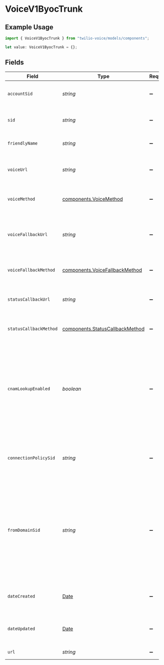 # VoiceV1ByocTrunk

## Example Usage

```typescript
import { VoiceV1ByocTrunk } from "twilio-voice/models/components";

let value: VoiceV1ByocTrunk = {};
```

## Fields

| Field                                                                                                                                                                                                                                                                                                                                                                                  | Type                                                                                                                                                                                                                                                                                                                                                                                   | Required                                                                                                                                                                                                                                                                                                                                                                               | Description                                                                                                                                                                                                                                                                                                                                                                            |
| -------------------------------------------------------------------------------------------------------------------------------------------------------------------------------------------------------------------------------------------------------------------------------------------------------------------------------------------------------------------------------------- | -------------------------------------------------------------------------------------------------------------------------------------------------------------------------------------------------------------------------------------------------------------------------------------------------------------------------------------------------------------------------------------- | -------------------------------------------------------------------------------------------------------------------------------------------------------------------------------------------------------------------------------------------------------------------------------------------------------------------------------------------------------------------------------------- | -------------------------------------------------------------------------------------------------------------------------------------------------------------------------------------------------------------------------------------------------------------------------------------------------------------------------------------------------------------------------------------- |
| `accountSid`                                                                                                                                                                                                                                                                                                                                                                           | *string*                                                                                                                                                                                                                                                                                                                                                                               | :heavy_minus_sign:                                                                                                                                                                                                                                                                                                                                                                     | The SID of the [Account](https://www.twilio.com/docs/iam/api/account) that created the BYOC Trunk resource.                                                                                                                                                                                                                                                                            |
| `sid`                                                                                                                                                                                                                                                                                                                                                                                  | *string*                                                                                                                                                                                                                                                                                                                                                                               | :heavy_minus_sign:                                                                                                                                                                                                                                                                                                                                                                     | The unique string that that we created to identify the BYOC Trunk resource.                                                                                                                                                                                                                                                                                                            |
| `friendlyName`                                                                                                                                                                                                                                                                                                                                                                         | *string*                                                                                                                                                                                                                                                                                                                                                                               | :heavy_minus_sign:                                                                                                                                                                                                                                                                                                                                                                     | The string that you assigned to describe the resource.                                                                                                                                                                                                                                                                                                                                 |
| `voiceUrl`                                                                                                                                                                                                                                                                                                                                                                             | *string*                                                                                                                                                                                                                                                                                                                                                                               | :heavy_minus_sign:                                                                                                                                                                                                                                                                                                                                                                     | The URL we call using the `voice_method` when the BYOC Trunk receives a call.                                                                                                                                                                                                                                                                                                          |
| `voiceMethod`                                                                                                                                                                                                                                                                                                                                                                          | [components.VoiceMethod](../../models/components/voicemethod.md)                                                                                                                                                                                                                                                                                                                       | :heavy_minus_sign:                                                                                                                                                                                                                                                                                                                                                                     | The HTTP method we use to call `voice_url`. Can be: `GET` or `POST`.                                                                                                                                                                                                                                                                                                                   |
| `voiceFallbackUrl`                                                                                                                                                                                                                                                                                                                                                                     | *string*                                                                                                                                                                                                                                                                                                                                                                               | :heavy_minus_sign:                                                                                                                                                                                                                                                                                                                                                                     | The URL that we call when an error occurs while retrieving or executing the TwiML requested from `voice_url`.                                                                                                                                                                                                                                                                          |
| `voiceFallbackMethod`                                                                                                                                                                                                                                                                                                                                                                  | [components.VoiceFallbackMethod](../../models/components/voicefallbackmethod.md)                                                                                                                                                                                                                                                                                                       | :heavy_minus_sign:                                                                                                                                                                                                                                                                                                                                                                     | The HTTP method we use to call `voice_fallback_url`. Can be: `GET` or `POST`.                                                                                                                                                                                                                                                                                                          |
| `statusCallbackUrl`                                                                                                                                                                                                                                                                                                                                                                    | *string*                                                                                                                                                                                                                                                                                                                                                                               | :heavy_minus_sign:                                                                                                                                                                                                                                                                                                                                                                     | The URL that we call to pass status parameters (such as call ended) to your application.                                                                                                                                                                                                                                                                                               |
| `statusCallbackMethod`                                                                                                                                                                                                                                                                                                                                                                 | [components.StatusCallbackMethod](../../models/components/statuscallbackmethod.md)                                                                                                                                                                                                                                                                                                     | :heavy_minus_sign:                                                                                                                                                                                                                                                                                                                                                                     | The HTTP method we use to call `status_callback_url`. Either `GET` or `POST`.                                                                                                                                                                                                                                                                                                          |
| `cnamLookupEnabled`                                                                                                                                                                                                                                                                                                                                                                    | *boolean*                                                                                                                                                                                                                                                                                                                                                                              | :heavy_minus_sign:                                                                                                                                                                                                                                                                                                                                                                     | Whether Caller ID Name (CNAM) lookup is enabled for the trunk. If enabled, all inbound calls to the BYOC Trunk from the United States and Canada automatically perform a CNAM Lookup and display Caller ID data on your phone. See [CNAM Lookups](https://www.twilio.com/docs/sip-trunking#CNAM) for more information.                                                                 |
| `connectionPolicySid`                                                                                                                                                                                                                                                                                                                                                                  | *string*                                                                                                                                                                                                                                                                                                                                                                               | :heavy_minus_sign:                                                                                                                                                                                                                                                                                                                                                                     | The SID of the Connection Policy that Twilio will use when routing traffic to your communications infrastructure.                                                                                                                                                                                                                                                                      |
| `fromDomainSid`                                                                                                                                                                                                                                                                                                                                                                        | *string*                                                                                                                                                                                                                                                                                                                                                                               | :heavy_minus_sign:                                                                                                                                                                                                                                                                                                                                                                     | The SID of the SIP Domain that should be used in the `From` header of originating calls sent to your SIP infrastructure. If your SIP infrastructure allows users to "call back" an incoming call, configure this with a [SIP Domain](https://www.twilio.com/docs/voice/api/sending-sip) to ensure proper routing. If not configured, the from domain will default to "sip.twilio.com". |
| `dateCreated`                                                                                                                                                                                                                                                                                                                                                                          | [Date](https://developer.mozilla.org/en-US/docs/Web/JavaScript/Reference/Global_Objects/Date)                                                                                                                                                                                                                                                                                          | :heavy_minus_sign:                                                                                                                                                                                                                                                                                                                                                                     | The date and time in GMT that the resource was created specified in [RFC 2822](https://www.ietf.org/rfc/rfc2822.txt) format.                                                                                                                                                                                                                                                           |
| `dateUpdated`                                                                                                                                                                                                                                                                                                                                                                          | [Date](https://developer.mozilla.org/en-US/docs/Web/JavaScript/Reference/Global_Objects/Date)                                                                                                                                                                                                                                                                                          | :heavy_minus_sign:                                                                                                                                                                                                                                                                                                                                                                     | The date and time in GMT that the resource was last updated specified in [RFC 2822](https://www.ietf.org/rfc/rfc2822.txt) format.                                                                                                                                                                                                                                                      |
| `url`                                                                                                                                                                                                                                                                                                                                                                                  | *string*                                                                                                                                                                                                                                                                                                                                                                               | :heavy_minus_sign:                                                                                                                                                                                                                                                                                                                                                                     | The absolute URL of the resource.                                                                                                                                                                                                                                                                                                                                                      |